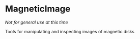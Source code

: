 MagneticImage
=============

*Not for general use at this time*

Tools for manipulating and inspecting images of magnetic disks.

